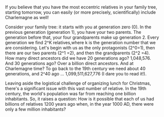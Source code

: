 If you believe that you have the most eccentric relatives in your family tree, starting tomorrow, you can easily (or more precisely, scientifically) include Charlemagne as well!

Consider your family tree: it starts with you at generation zero
(0). In the previous generation (generation 1), you have your two parents. The generation before that, your four grandparents make up generation 2. Every generation we find 2^K relatives,where k is the generation number that we are considering. Let's begin with us as the only protagonists (2^0=1), then there are our two parents (2^1 =2), and then the grandparents (2^2 =4). How many direct ancestors did we have 20 generations ago? 1,048,576. And 30 generations ago? Over a billion direct ancestors. And at Charlemagne time? To go back to the 19th century we need about 40 generations, and 2^40 ago ... 1,099,511,627,776 (I dare you to read it!).

Leaving aside the logistical challenge of organizing lunch for Christmas, there's a significant issue with this vast number of relative. In the 19th century, the world's population was far from reaching one billion inhabitants. So, it raises a question: How is it possible that each of us had billions of relatives 1200 years ago when, in the year 1000 AD, there were only a few million inhabitants?
